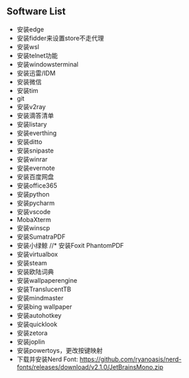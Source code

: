 ## Software List

* 安装edge
* 安装fidder来设置store不走代理
* 安装wsl
* 安装telnet功能
* 安装windowsterminal
* 安装迅雷/IDM
* 安装微信
* 安装tim
* git
* 安装v2ray
* 安装滴答清单
* 安装listary
* 安装everthing
* 安装ditto
* 安装snipaste
* 安装winrar
* 安装evernote
* 安装百度网盘
* 安装office365
* 安装python
* 安装pycharm
* 安装vscode
* MobaXterm
* 安装winscp
* 安装SumatraPDF
* 安装小绿鲸
//* 安装Foxit PhantomPDF
* 安装virtualbox
* 安装steam
* 安装欧陆词典
* 安装wallpaperengine
* 安装TranslucentTB
* 安装mindmaster
* 安装bing wallpaper
* 安装autohotkey
* 安装quicklook
* 安装zetora
* 安装joplin
* 安装powertoys，更改按键映射
* 下载并安装Nerd Font: https://github.com/ryanoasis/nerd-fonts/releases/download/v2.1.0/JetBrainsMono.zip

